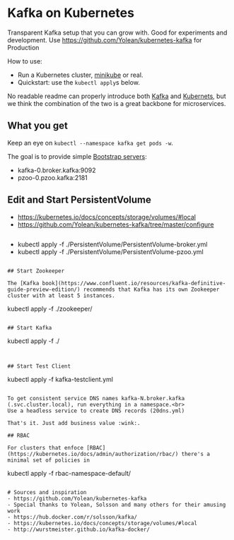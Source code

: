 
# Kafka on Kubernetes

Transparent Kafka setup that you can grow with.
Good for experiments and development.
Use https://github.com/Yolean/kubernetes-kafka for Production

How to use:
 * Run a Kubernetes cluster, [minikube](https://github.com/kubernetes/minikube) or real.
 * Quickstart: use the `kubectl apply`s below.

No readable readme can properly introduce both [Kafka](http://kafka.apache.org/) and [Kubernets](https://kubernetes.io/),
but we think the combination of the two is a great backbone for microservices.

## What you get

Keep an eye on `kubectl --namespace kafka get pods -w`.

The goal is to provide simple [Bootstrap servers](http://kafka.apache.org/documentation/#producerconfigs): 
- kafka-0.broker.kafka:9092
- pzoo-0.pzoo.kafka:2181

## Edit and Start PersistentVolume
- https://kubernetes.io/docs/concepts/storage/volumes/#local
- https://github.com/Yolean/kubernetes-kafka/tree/master/configure
```
```
- kubectl apply -f ./PersistentVolume/PersistentVolume-broker.yml
- kubectl apply -f ./PersistentVolume/PersistentVolume-pzoo.yml
```

## Start Zookeeper

The [Kafka book](https://www.confluent.io/resources/kafka-definitive-guide-preview-edition/) recommends that Kafka has its own Zookeeper cluster with at least 5 instances.

```
kubectl apply -f ./zookeeper/
```

## Start Kafka

```
kubectl apply -f ./
```


## Start Test Client

```
kubectl apply -f kafka-testclient.yml
```

To get consistent service DNS names kafka-N.broker.kafka (.svc.cluster.local), run everything in a namespace.<br>
Use a headless service to create DNS records (20dns.yml)

That's it. Just add business value :wink:.

## RBAC

For clusters that enfoce [RBAC](https://kubernetes.io/docs/admin/authorization/rbac/) there's a minimal set of policies in
```
kubectl apply -f rbac-namespace-default/
```

# Sources and inspiration
- https://github.com/Yolean/kubernetes-kafka
- Special thanks to Yolean, Solsson and many others for their amusing work
- https://hub.docker.com/r/solsson/kafka/
- https://kubernetes.io/docs/concepts/storage/volumes/#local
- http://wurstmeister.github.io/kafka-docker/
